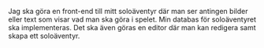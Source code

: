 Jag ska göra en front-end till mitt soloäventyr där man ser antingen bilder eller text som visar vad man ska göra i spelet. Min databas för soloäventyret ska implementeras. Det ska även göras en editor där man kan redigera samt skapa ett soloäventyr.